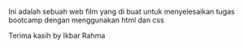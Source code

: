 Ini adalah sebuah web film yang di buat untuk menyelesaikan tugas bootcamp dengan menggunakan html dan css

Terima kasih by Ikbar Rahma
